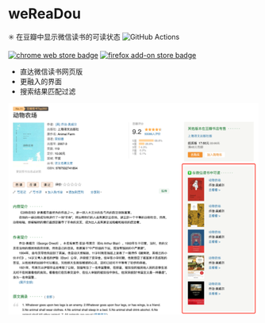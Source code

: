 # weReaDou
✳️ 在豆瓣中显示微信读书的可读状态 ![GitHub Actions](https://github.com/Sorosliu1029/weReaDou/workflows/CI/badge.svg)

[![chrome web store badge](https://storage.googleapis.com/web-dev-uploads/image/WlD8wC6g8khYWPJUsQceQkhXSlv1/UV4C4ybeBTsZt43U4xis.png)](https://chrome.google.com/webstore/detail/wereadou/njoadngalopipcepefcmebmflilmhadl) [![firefox add-on store badge](https://blog.mozilla.org/addons/files/2015/11/get-the-addon.png)](https://addons.mozilla.org/en-US/firefox/addon/wereadouban/)

- 直达微信读书网页版
- 更融入的界面
- 搜索结果匹配过滤

![截图](./screenshot.png)
